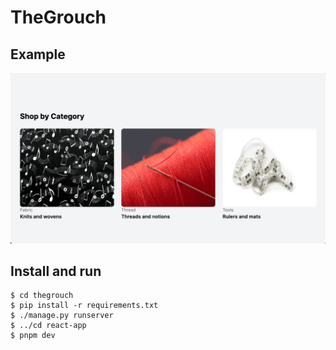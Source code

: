 # TheGrouch

## Example
![example](thegrouch.gif)

## Install and run
```
$ cd thegrouch
$ pip install -r requirements.txt
$ ./manage.py runserver
$ ../cd react-app
$ pnpm dev
```
